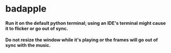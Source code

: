 # badapple
#### Run it on the default python terminal; using an IDE's terminal might cause it to flicker or go out of sync.
#### Do not resize the window while it's playing or the frames will go out of sync with the music.
